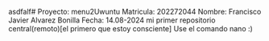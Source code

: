 
asdfalf# Proyecto: menu2Uwuntu
Matricula: 202272044
Nombre: Francisco Javier Alvarez Bonilla
Fecha: 14.08-2024
mi primer repositorio central(remoto)[el primero que estoy consciente]
Use el comando nano :)
